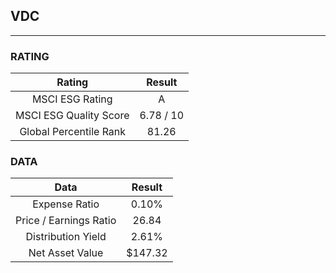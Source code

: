 ## VDC
----
### RATING

|Rating|Result|
|:----:|:---:|
|MSCI ESG Rating|A|
|MSCI ESG Quality Score|6.78 / 10|
|Global Percentile Rank|81.26|

### DATA

|Data|Result|
|:----:|:---:|
|Expense Ratio|0.10%|
|Price / Earnings Ratio|26.84|
|Distribution Yield|2.61%|
|Net Asset Value|$147.32|

